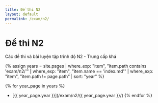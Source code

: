 ```yaml
---
title: Đề thi N2
layout: default
permalink: /exam/n2/
---
```


# Đề thi N2

Các đề thi và bài luyện tập trình độ N2 - Trung cấp khá

{% assign years = site.pages
  | where_exp: "item", "item.path contains 'exam/n2/'"
  | where_exp: "item", "item.name == 'index.md'"
  | where_exp: "item", "item.path != page.path"
  | sort: "year" %}

{% for year_page in years %}
- [{{ year_page.year }}](/exam/n2/{{ year_page.year }}/)
{% endfor %}